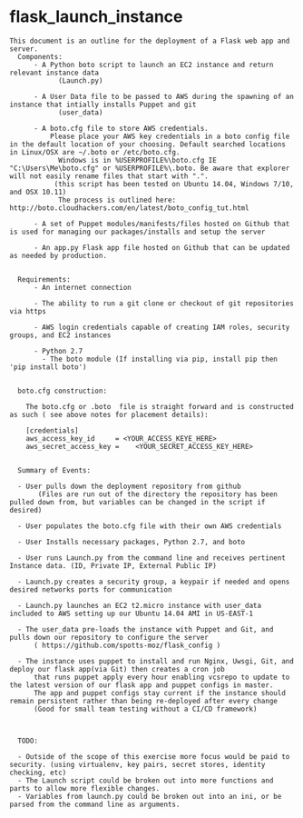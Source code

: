 # flask_launch_instance

    This document is an outline for the deployment of a Flask web app and server.
      Components:
          - A Python boto script to launch an EC2 instance and return relevant instance data
                (Launch.py)
               
          - A User Data file to be passed to AWS during the spawning of an instance that intially installs Puppet and git
                (user_data)
               
          - A boto.cfg file to store AWS credentials.
              Please place your AWS key credentials in a boto config file in the default location of your choosing. Default searched locations in Linux/OSX are ~/.boto or /etc/boto.cfg.
                Windows is in %USERPROFILE%\boto.cfg IE "C:\Users\Me\boto.cfg" or %USERPROFILE%\.boto. Be aware that explorer will not easily rename files that start with ".".
               (this script has been tested on Ubuntu 14.04, Windows 7/10, and OSX 10.11)
                The process is outlined here:   http://boto.cloudhackers.com/en/latest/boto_config_tut.html
         
          - A set of Puppet modules/manifests/files hosted on Github that is used for managing our packages/installs and setup the server
         
          - An app.py Flask app file hosted on Github that can be updated as needed by production.
         
         
      Requirements:
          - An internet connection
         
          - The ability to run a git clone or checkout of git repositories via https
         
          - AWS login credentials capable of creating IAM roles, security groups, and EC2 instances
         
          - Python 2.7
            - The boto module (If installing via pip, install pip then 'pip install boto')
             
           
      boto.cfg construction:

        The boto.cfg or .boto  file is straight forward and is constructed as such ( see above notes for placement details):
       
        [credentials]
        aws_access_key_id     = <YOUR_ACCESS_KEYE_HERE>
        aws_secret_access_key =    <YOUR_SECRET_ACCESS_KEY_HERE>


      Summary of Events:
     
      - User pulls down the deployment repository from github
           (Files are run out of the directory the repository has been pulled down from, but variables can be changed in the script if desired)
          
      - User populates the boto.cfg file with their own AWS credentials

      - User Installs necessary packages, Python 2.7, and boto
     
      - User runs Launch.py from the command line and receives pertinent Instance data. (ID, Private IP, External Public IP)
     
      - Launch.py creates a security group, a keypair if needed and opens desired networks ports for communication
     
      - Launch.py launches an EC2 t2.micro instance with user_data included to AWS setting up our Ubuntu 14.04 AMI in US-EAST-1
     
      - The user_data pre-loads the instance with Puppet and Git, and pulls down our repository to configure the server
          ( https://github.com/spotts-moz/flask_config )
     
      - The instance uses puppet to install and run Nginx, Uwsgi, Git, and deploy our flask app(via Git) then creates a cron job
          that runs puppet apply every hour enabling vcsrepo to update to the latest version of our flask app and puppet configs in master.
          The app and puppet configs stay current if the instance should remain persistent rather than being re-deployed after every change
          (Good for small team testing without a CI/CD framework)

     
     
      TODO:
     
      - Outside of the scope of this exercise more focus would be paid to security. (using virtualenv, key pairs, secret stores, identity checking, etc)
      - The Launch script could be broken out into more functions and parts to allow more flexible changes.
      - Variables from launch.py could be broken out into an ini, or be parsed from the command line as arguments.
